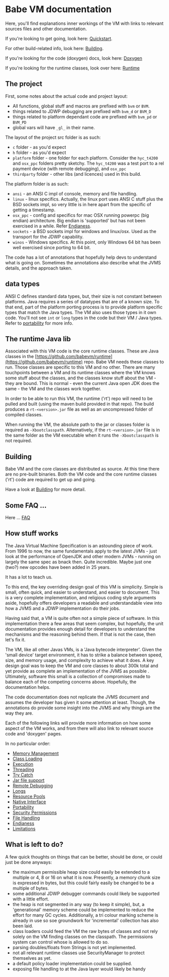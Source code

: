 # Babe VM documentation

Here, you'll find explanations inner workings of the VM with links to relevant sources files and other documentation.

If you're looking to get going, look here: [Quickstart](./quickstart.md).

For other build-related info, look here: [Building](./build.md).

If you're looking for the code (doxygen) docs, look here: [Doxygen](./doxygen/html/index.html) 

If you're looking for the runtime classes, look over here: [Runtime](https://github.com/babevm/runtime)

## The project

First, some notes about the actual code and project layout:

* All functions, global stuff and macros are prefixed with `bvm` or `BVM`.  
* things related to JDWP debugging are prefixed with `bvm_d` or `BVM_D`
* things related to platform dependant code are prefixed with `bvm_pd` or `BVM_PD` 
* global vars will have `_gl_` in their name. 

The layout of the project src folder is as such:

* `c` folder - as you'd expect
* `h` folder - as you'd expect
* `platform` folder - one folder for each platform. Consider the `hyc_t4200` and `osx_ppc` folders pretty sketchy. The `hyc_t4200` was a test port to a rel payment device (with remote debugging), and `osx_ppc` 
* `thirdparty` folder - other libs (and licences) used in this build. 

The platform folder is as such:

* `ansi` - an ANSI C impl of console, memory and file handling.
* `linux` - linux specifics.  Actually, the linux port uses ANSI C stuff plus the BSD sockets impl, so very little is in here apart from the specific of getting a timestamp.
* `osx_ppc` - config and specifics for mac OSX running powerpc (big endian) architecture.  Big endian is 'supported' but has not been exercised in a while. Refer [Endianess](./endian.md).
* `sockets` - a BSD sockets impl for windows and linux/osx. Used as the transport for the JDWP capability.
* `winos` - Windows specifics.  At this point, only Windows 64 bit has been well exercised since porting to 64 bit.  

The code has a lot of annotations that hopefully help devs to understand what is going on.  Sometimes the annotations also describe what the JVMS details, and the approach taken.  

## data types

ANSI C defines standard data types, but, their size is not constant between platforms.  Java requires a series of datatypes that are of a known size.  To that end, part of the platform porting process is to provide platform specific types that match the Java types.  The VM also uses those types in it own code.  You'll not see `int` or `long` types in the code but their VM / Java types.  Refer to [portability](./portability.md) for more info.

## The runtime Java lib

Associated with this VM code is the core runtime classes.  These are Java classes in the [https://github.com/babevm/runtime](https://github.com/babevm/runtime) repo.  Babe VM needs these classes to run.  Those classes are specific to this VM and no other.  There are many touchpoints between a VM and its runtime classes where the VM knows some stuff about the classes, and the classes know stuff about the VM - they are bound.  This is normal - even the current Java open JDK does the same - the VM and the classes work together.

In order to be able to run this VM, the runtime ('rt') repo will need to be pulled and built (using the maven build provided in that repo).  The build produces a `rt-<version>.jar` file as well as an uncompressed folder of compiled classes.

When running the VM, the absolute path to the jar or classes folder is required as `-Xbootclasspath`.  Alternatively, if the `rt-<version>.jar` file is in the same folder as the VM executable when it runs the `-Xbootclasspath` is not required.

## Building

Babe VM and the core classes are distributed as source.  At this time there are no pre-built binaries.  Both the VM code and the core runtime classes ('rt') code are required to get up and going.

Have a look at [Building](./build.md) for more detail.

## Some FAQ ...

Here  ... [FAQ](./faq.md)

## How stuff works

The Java Virtual Machine Specification is an astounding piece of work.  From 1996 to now, the same fundamentals apply to the latest JVMs - just look at the performance of OpenJDK and other modern JVMs - running on largely the same spec as bnack then.  Quite incredible. Maybe just one (two?) new opcodes have been added in 25 years.

It has a lot to teach us.

To this end, the key overriding design goal of this VM is simplicity.  Simple is small, often quick, and easier to understand, and easier to document.  This is a very complete implementation, and religious coding style arguments aside, hopefully offers developers a readable and understandable view into how a JVMS and a JDWP implementation do their jobs.

Having said that, a VM is quite often not a simple piece of software.  In this implementation there a few areas that seem complex, but hopefully, the unit documentation provides enough detail for developers to understand the mechanisms and the reasoning behind them.  If that is not the case, then let's fix it.

The VM, like all other Javas VMs, is a 'Java bytecode interpreter'.  Given the 'small device' target environment, it has to strike a balance between speed, size, and memory usage, and complexity to achieve what it does.  A key design goal was to keep the VM and core classes to about 300k total and yet provide as complete an implementation of the JVMS as possible .  Ultimately, software this small is a collection of compromises made to balance each of the competing concerns above.  Hopefully, the documentation helps.

The code documentation does not replicate the JVMS document and assumes the developer has given it some attention at least.  Though, the annotations do provide some insight into the JVMS and why things are the way they are.

Each of the following links will provide more information on how some aspect of the VM works, and from there will also link to relevant source code and 'doxygen' pages.

In no particular order:

* [Memory Management](./memory.md)
* [Class Loading](./class_loading.md)
* [Execution](./interpreter.md)
* [Threading](./threads.md)
* [Try Catch](./trycatch.md)
* [Jar file support](./jarfiles.md)
* [Remote Debugging](./debugger.md)
* [Longs](./longs.md)
* [Resource Pools](./pools.md)
* [Native Interface](./native_interface.md)
* [Portability](./portability.md)
* [Security Permissions](./permissions.md)
* [File Handling](./file_handling.md)
* [Endianess](./endian.md)
* [Limitations](./limitations.md)

## What is left to do?

A few quick thoughts on things that can be better, should be done, or could just be done anyways:

* the maximum permissible heap size could easily be extended to a multiple or 4, 8 or 16 on what it is now.  Presently, a memory chunk size is expressed in bytes, but this could fairly easily be changed to be a multiple of bytes. 
* some additional JDWP debugger commands could likely be supported with a little effort.
* the heap is not segmented in any way (to keep it simple), but, a 'generational' memory scheme could be implemented to reduce the effort for many GC cycles.  Additionally, a tri colour marking scheme is already in use so soe groundwork for 'incremental' collection has also been laid. 
* class loaders could feed the VM the raw bytes of classes and not rely solely on the VM finding classes on the classpath.  The permissions system can control whose is allowed to do so.
* parsing doubles/floats from Strings is not yet implemented.
* not all relevant runtime classes use SecurityManager to protect themselves as yet.
* a default policy loader implementation could be supplied. 
* exposing file handling to at the Java layer would likely be handy 


